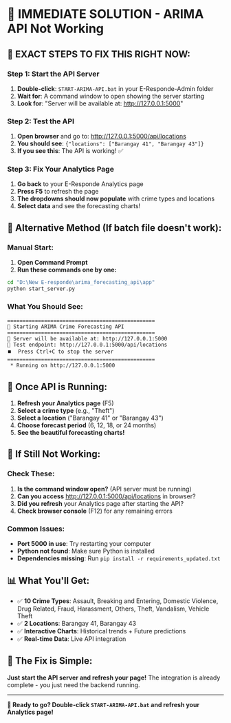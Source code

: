 # 🚨 IMMEDIATE SOLUTION - ARIMA API Not Working

## 🎯 **EXACT STEPS TO FIX THIS RIGHT NOW:**

### **Step 1: Start the API Server**
1. **Double-click**: `START-ARIMA-API.bat` in your E-Responde-Admin folder
2. **Wait for**: A command window to open showing the server starting
3. **Look for**: "Server will be available at: http://127.0.0.1:5000"

### **Step 2: Test the API**
1. **Open browser** and go to: http://127.0.0.1:5000/api/locations
2. **You should see**: `{"locations": ["Barangay 41", "Barangay 43"]}`
3. **If you see this**: The API is working! ✅

### **Step 3: Fix Your Analytics Page**
1. **Go back** to your E-Responde Analytics page
2. **Press F5** to refresh the page
3. **The dropdowns should now populate** with crime types and locations
4. **Select data** and see the forecasting charts!

## 🔧 **Alternative Method (If batch file doesn't work):**

### **Manual Start:**
1. **Open Command Prompt**
2. **Run these commands one by one:**
```bash
cd "D:\New E-responde\arima_forecasting_api\app"
python start_server.py
```

### **What You Should See:**
```
================================================
🚀 Starting ARIMA Crime Forecasting API
================================================
📍 Server will be available at: http://127.0.0.1:5000
🔗 Test endpoint: http://127.0.0.1:5000/api/locations
⏹️  Press Ctrl+C to stop the server
================================================
 * Running on http://127.0.0.1:5000
```

## 🎉 **Once API is Running:**

1. **Refresh your Analytics page** (F5)
2. **Select a crime type** (e.g., "Theft")
3. **Select a location** ("Barangay 41" or "Barangay 43")
4. **Choose forecast period** (6, 12, 18, or 24 months)
5. **See the beautiful forecasting charts!**

## 🚨 **If Still Not Working:**

### **Check These:**
1. **Is the command window open?** (API server must be running)
2. **Can you access** http://127.0.0.1:5000/api/locations in browser?
3. **Did you refresh** your Analytics page after starting the API?
4. **Check browser console** (F12) for any remaining errors

### **Common Issues:**
- **Port 5000 in use**: Try restarting your computer
- **Python not found**: Make sure Python is installed
- **Dependencies missing**: Run `pip install -r requirements_updated.txt`

## 📊 **What You'll Get:**

- ✅ **10 Crime Types**: Assault, Breaking and Entering, Domestic Violence, Drug Related, Fraud, Harassment, Others, Theft, Vandalism, Vehicle Theft
- ✅ **2 Locations**: Barangay 41, Barangay 43
- ✅ **Interactive Charts**: Historical trends + Future predictions
- ✅ **Real-time Data**: Live API integration

## 🎯 **The Fix is Simple:**

**Just start the API server and refresh your page!** The integration is already complete - you just need the backend running.

---

**🚀 Ready to go? Double-click `START-ARIMA-API.bat` and refresh your Analytics page!**
